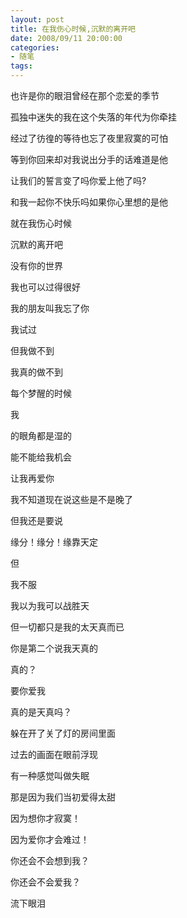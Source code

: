 ```yaml
---
layout: post
title: 在我伤心时候,沉默的离开吧
date: 2008/09/11 20:00:00
categories: 
- 随笔
tags: 
---
```


也许是你的眼泪曾经在那个恋爱的季节

孤独中迷失的我在这个失落的年代为你牵挂

经过了彷徨的等待也忘了夜里寂寞的可怕

等到你回来却对我说出分手的话难道是他

让我们的誓言变了吗你爱上他了吗?

和我一起你不快乐吗如果你心里想的是他

就在我伤心时候

沉默的离开吧

没有你的世界

我也可以过得很好

我的朋友叫我忘了你

我试过

但我做不到

我真的做不到

每个梦醒的时候

我

的眼角都是湿的

能不能给我机会

让我再爱你

我不知道现在说这些是不是晚了

但我还是要说

缘分！缘分！缘靠天定

但

我不服

我以为我可以战胜天

但一切都只是我的太天真而已

你是第二个说我天真的

真的？

要你爱我

真的是天真吗？

躲在开了关了灯的房间里面

过去的画面在眼前浮现

有一种感觉叫做失眠

那是因为我们当初爱得太甜

因为想你才寂寞！

因为爱你才会难过！

你还会不会想到我？

你还会不会爱我？

流下眼泪
